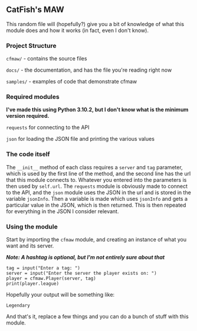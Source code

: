 ## CatFish's MAW
This random file will (hopefully?) give you a bit of knowledge of what this module does and how it works (in fact, even I don't know).

### Project Structure
`cfmaw/` - contains the source files

`docs/` - the documentation, and has the file you're reading right now

`samples/` - examples of code that demonstrate cfmaw

### Required modules
**I've made this using Python 3.10.2, but I don't know what is the minimum version required.**

`requests` for connecting to the API

`json` for loading the JSON file and printing the various values

### The code itself 
The `__init__` method of each class requires a `server` and `tag` parameter, which is used by the first line of the method,
and the second line has the url that this module connects to.
Whatever you entered into the parameters is then used by `self.url`.
The `requests` module is obviously made to connect to the API,
and the `json` module uses the JSON in the url and is stored in the variable `jsonInfo`.
Then a variable is made which uses `jsonInfo` and gets a particular value in the JSON, which is then returned.
This is then repeated for everything in the JSON I consider relevant.

### Using the module
Start by importing the `cfmaw` module, and creating an instance of what you want and its server.

***Note: A hashtag is optional, but I'm not entirely sure about that***
```
tag = input("Enter a tag: ")
server = input("Enter the server the player exists on: ")
player = cfmaw.Player(server, tag)
print(player.league)
```

Hopefully your output will be something like:
```
Legendary
```

And that's it, replace a few things and you can do a bunch of stuff with this module.